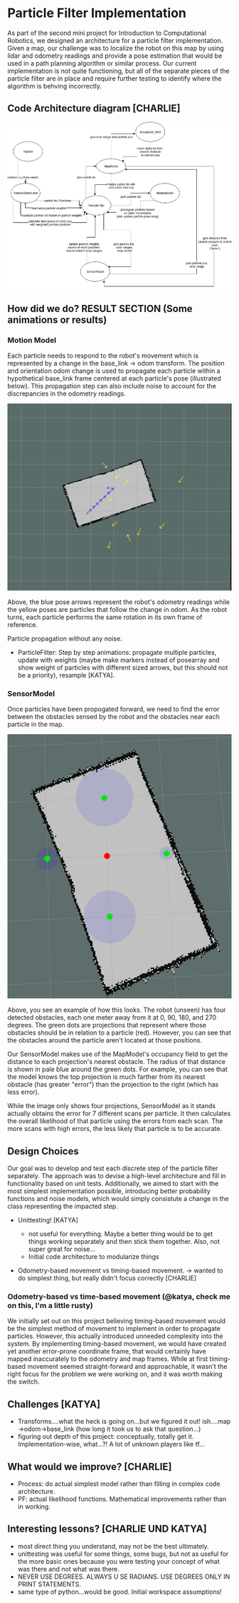 # Particle Filter Implementation
As part of the second mini project for Introduction to Computational Robotics, we designed an architecture for a particle filter implementation. Given a map, our challenge was to localize the robot on this map by using lidar and odometry readings and provide a pose estimation that would be used in a path planning algorithm or similar process. Our current implementation is not quite functioning, but all of the separate pieces of the particle filter are in place and require further testing to identify where the algorithm is behving incorrectly.

## Code Architecture diagram [CHARLIE]

![Alt Text](https://github.com/ksoltan/robot_localization/blob/master/robot_localizer/videos/particlefilter_codearchitecture.png)

## How did we do? RESULT SECTION (Some animations or results)

### Motion Model
Each particle needs to respond to the robot's movement which is represented by a change in the base_link -> odom transform. The position and orientation odom change is used to propagate each particle within a hypothetical base_link frame centered at each particle's pose (illustrated below). This propagation step can also include noise to account for the discrepancies in the odometry readings.

![Alt Text](https://github.com/ksoltan/robot_localization/blob/master/robot_localizer/videos/particle_propagation.gif)

Above, the blue pose arrows represent the robot's odometry readings while the yellow poses are particles that follow the change in odom. As the robot turns, each particle performs the same rotation in its own frame of reference.

Particle propagation without any noise.
- ParticleFilter: Step by step animations: propagate multiple particles, update with weights (maybe make markers instead of posearray and show weight of particles with different sized arrows, but this should not be a priority), resample [KATYA].

### SensorModel
Once particles have been propogated forward, we need to find the error between the obstacles sensed by the robot and the obstacles near each particle in the map.

![Alt Text](https://github.com/ksoltan/robot_localization/blob/master/robot_localizer/videos/error_validation_fixed.png)

Above, you see an example of how this looks. The robot (unseen) has four detected obstacles, each one meter away from it at 0, 90, 180, and 270 degrees. The green dots are projections that represent where those obstacles should be in relation to a particle (red). However, you can see that the obstacles around the particle aren't located at those positions. 

Our SensorModel makes use of the MapModel's occupancy field to get the distance to each projection's nearest obstacle. The radius of that distance is shown in pale blue around the green dots. For example, you can see that the model knows the top projection is much farther from its nearest obstacle (has greater "error") than the projection to the right (which has less error).

While the image only shows four projections, SensorModel as it stands actually obtains the error for 7 different scans per particle. It then calculates the overall likelihood of that particle using the errors from each scan. The more scans with high errors, the less likely that particle is to be accurate.

## Design Choices
Our goal was to develop and test each discrete step of the particle filter separately. The approach was to devise a high-level architecture and fill in functionality based on unit tests. Additionally, we aimed to start with the most simplest implementation possible, introducing better probability functions and noise models, which would simply consistute a change in the class representing the impacted step.

- Unittesting! [KATYA]
  - not useful for everything. Maybe a better thing would be to get things working separately and then stick them together. Also, not super great for noise...
  - Initial code architecture to modularize things
  
- Odometry-based movement vs timing-based movement. -> wanted to do simplest thing, but really didn't focus correctly [CHARLIE]

### Odometry-based vs time-based movement (@katya, check me on this, I'm a little rusty)
We initially set out on this project believing timing-based movement would be the simplest method of movement to implement in order to propagate particles. However, this actually introduced unneeded complexity into the system. By implementing timing-based movement, we would have created yet another error-prone coordinate frame, that would certainly have mapped inaccurately to the odometry and map frames. While at first timing-based movement seemed straight-forward and approachable, it wasn't the right focus for the problem we were working on, and it was worth making the switch.

## Challenges [KATYA]
- Transforms....what the heck is going on...but we figured it out! ish....map ->odom->base_link (how long it took us to ask that question...)
- figuring out depth of this project: conceptually, totally get it. Implementation-wise, what...?! A lot of unknown players like tf...

## What would we improve? [CHARLIE]



- Process: do actual simplest model rather than filling in complex code architecture.
- PF: actual likelihood functions. Mathematical improvements rather than in working.

## Interesting lessons? [CHARLIE UND KATYA]
- most direct thing you understand, may not be the best ultimately.
- unittesting was useful for some things, some bugs, but not as useful for the more basic ones because you were testing your concept of what was there and not what was there.
- NEVER USE DEGREES. ALWAYS U SE RADIANS. USE DEGREES ONLY IN PRINT STATEMENTS.
- same type of python...would be good. Initial workspace assumptions!


